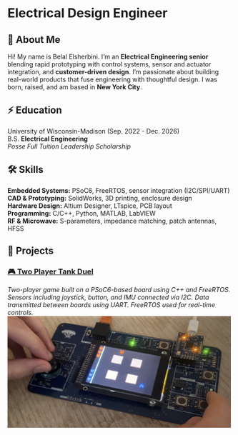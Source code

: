# Electrical Design Engineer

## 👋 About Me  
Hi! My name is Belal Elsherbini. I’m an **Electrical Engineering senior** blending rapid prototyping with control systems, sensor and actuator integration, and **customer-driven design**. I’m passionate about building real-world products that fuse engineering with thoughtful design. I was born, raised, and am based in **New York City**.

## ⚡️ Education
University of Wisconsin-Madison (Sep. 2022 - Dec. 2026)  
B.S. **Electrical Engineering**  
*Posse Full Tuition Leadership Scholarship*

## 🛠️ Skills
**Embedded Systems:** PSoC6, FreeRTOS, sensor integration (I2C/SPI/UART)  
**CAD & Prototyping:** SolidWorks, 3D printing, enclosure design  
**Hardware Design:** Altium Designer, LTspice, PCB layout  
**Programming:** C/C++, Python, MATLAB, LabVIEW  
**RF & Microwave:** S-parameters, impedance matching, patch antennas, HFSS  

## 🤖 Projects  

### [🎮 Two Player Tank Duel](/projects/twoplayerduel/twoplayerduel.md)
_Two-player game built on a PSoC6-based board using C++ and FreeRTOS. Sensors including joystick, button, and IMU connected via I2C. Data transmitted between boards using UART. FreeRTOS used for real-time controls._  
<img src="/projects/twoplayerduel/duel1.png" width="500" height="250">

